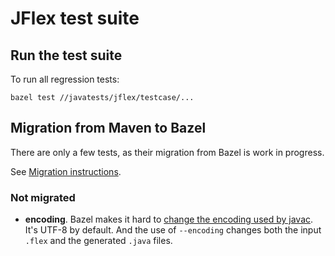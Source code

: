 # JFlex test suite

## Run the test suite

To run all regression tests:

    bazel test //javatests/jflex/testcase/...
    
## Migration from Maven to Bazel

There are only a few tests, as their migration from Bazel is work in progress.

See [Migration instructions](https://github.com/jflex-de/jflex/wiki/Migration-to-Bazel#migrate-a-golden-test).

### Not migrated

- **encoding**.
  Bazel makes it hard to
  [change the encoding used by javac](https://stackoverflow.com/a/43472003/94363).
  It's UTF-8 by default.
  And the use of `--encoding` changes both the input `.flex` and the generated `.java`
  files.
